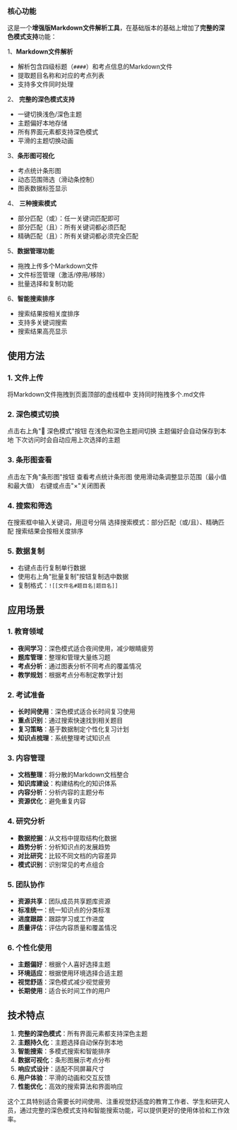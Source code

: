 ### 核心功能

这是一个**增强版Markdown文件解析工具**，在基础版本的基础上增加了**完整的深色模式支持**功能：

1、**Markdown文件解析**
- 解析包含四级标题（`####`）和考点信息的Markdown文件
- 提取题目名称和对应的考点列表
- 支持多文件同时处理

2、 **完整的深色模式支持**
- 一键切换浅色/深色主题
- 主题偏好本地存储
- 所有界面元素都支持深色模式
- 平滑的主题切换动画

3、**条形图可视化**
- 考点统计条形图
- 动态范围筛选（滑动条控制）
- 图表数据标签显示

4、 **三种搜索模式**
- 部分匹配（或）：任一关键词匹配即可
- 部分匹配（且）：所有关键词都必须匹配
- 精确匹配（且）：所有关键词都必须完全匹配

5、**数据管理功能**
- 拖拽上传多个Markdown文件
- 文件标签管理（激活/停用/移除）
- 批量选择和复制功能

6、**智能搜索排序**
- 搜索结果按相关度排序
- 支持多关键词搜索
- 搜索结果高亮显示


## 使用方法

### 1. 文件上传
将Markdown文件拖拽到页面顶部的虚线框中
支持同时拖拽多个.md文件

### 2. 深色模式切换
点击右上角"🌙 深色模式"按钮
在浅色和深色主题间切换
主题偏好会自动保存到本地
下次访问时会自动应用上次选择的主题

### 3. 条形图查看
点击左下角"条形图"按钮
查看考点统计条形图
使用滑动条调整显示范围（最小值和最大值）
右键或点击"×"关闭图表

### 4. 搜索和筛选
在搜索框中输入关键词，用逗号分隔
选择搜索模式：部分匹配（或/且）、精确匹配
搜索结果会按相关度排序

### 5. 数据复制
- 右键点击行复制单行数据
- 使用右上角"批量复制"按钮复制选中数据
- 复制格式：`![[文件名#题目名|题目名]]`


  
## 应用场景

### 1. 教育领域
- **夜间学习**：深色模式适合夜间使用，减少眼睛疲劳
- **题库管理**：整理和管理大量练习题
- **考点分析**：通过图表分析不同考点的覆盖情况
- **教学规划**：根据考点分布制定教学计划

### 2. 考试准备
- **长时间使用**：深色模式适合长时间复习使用
- **重点识别**：通过搜索快速找到相关题目
- **复习策略**：基于数据制定个性化复习计划
- **知识点梳理**：系统整理考试知识点

### 3. 内容管理
- **文档整理**：将分散的Markdown文档整合
- **知识库建设**：构建结构化的知识体系
- **内容分析**：分析内容的主题分布
- **资源优化**：避免重复内容

### 4. 研究分析
- **数据挖掘**：从文档中提取结构化数据
- **趋势分析**：分析知识点的发展趋势
- **对比研究**：比较不同文档的内容差异
- **模式识别**：识别常见的考点组合

### 5. 团队协作
- **资源共享**：团队成员共享题库资源
- **标准统一**：统一知识点的分类标准
- **进度跟踪**：跟踪学习或工作进度
- **质量评估**：评估内容质量和覆盖情况

### 6. 个性化使用
- **主题偏好**：根据个人喜好选择主题
- **环境适应**：根据使用环境选择合适主题
- **视觉舒适**：深色模式减少视觉疲劳
- **长期使用**：适合长时间工作的用户

## 技术特点
1. **完整的深色模式**：所有界面元素都支持深色主题
2. **主题持久化**：主题选择自动保存到本地
3. **智能搜索**：多模式搜索和智能排序
4. **数据可视化**：条形图展示考点分布
5. **响应式设计**：适配不同屏幕尺寸
6. **用户体验**：平滑的动画和交互反馈
7. **性能优化**：高效的搜索算法和界面响应


这个工具特别适合需要长时间使用、注重视觉舒适度的教育工作者、学生和研究人员，通过完整的深色模式支持和智能搜索功能，可以提供更好的使用体验和工作效率。
